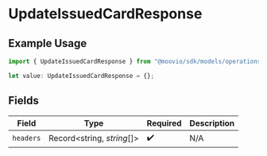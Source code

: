 # UpdateIssuedCardResponse

## Example Usage

```typescript
import { UpdateIssuedCardResponse } from "@moovio/sdk/models/operations";

let value: UpdateIssuedCardResponse = {};
```

## Fields

| Field                      | Type                       | Required                   | Description                |
| -------------------------- | -------------------------- | -------------------------- | -------------------------- |
| `headers`                  | Record<string, *string*[]> | :heavy_check_mark:         | N/A                        |
